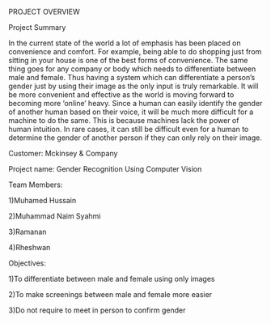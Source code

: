 PROJECT OVERVIEW

 Project Summary
 
In the current state of the world a lot of emphasis has been placed on convenience and comfort. For example, being able to do shopping just from sitting in your house is one of the best forms of convenience. The same thing goes for any company or body which needs to differentiate between male and female. Thus having a system which can differentiate a person’s gender just by using their image as the only input is truly remarkable. It will be more convenient and effective as the world is moving forward to becoming more ‘online’ heavy. Since a human can easily identify the gender of another human based on their voice, it will be much more difficult for a machine to do the same. This is because machines lack the power of human intuition. In rare cases, it can still be difficult even for a human to determine the gender of another person if they can only rely on their image.
 
Customer: Mckinsey & Company

Project name: Gender Recognition Using Computer Vision

Team Members:

1)Muhamed Hussain

2)Muhammad Naim Syahmi

3)Ramanan

4)Rheshwan

 Objectives:

1)To differentiate between male and female using only images

2)To make screenings between male and female more easier

3)Do not require to meet in person to confirm gender
